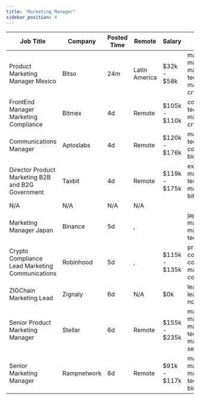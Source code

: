 ```yaml
---
title: "Marketing Manager"
sidebar_position: 4
---
```


| Job Title | Company | Posted Time | Remote | Salary | Tags | Apply Link |
|-----------|---------|-------------|--------|--------|------|------------|
| Product Marketing Manager Mexico | Bitso | 24m | Latin America | $32k - $58k | marketing manager, marketing, non tech, product marketing, crypto | [Apply](https://web3.career/product-marketing-manager-mexico-bitso/106240) |
| FrontEnd Manager Marketing Compliance | Bitmex | 4d | Remote | $105k - $110k | compliance, non tech, front end, marketing, crypto | [Apply](https://web3.career/front-end-manager-marketing-compliance-bitmex/106096) |
| Communications Manager | Aptoslabs | 4d | Remote | $120k - $176k | marketing, non tech, pr, communications, blockchain | [Apply](https://web3.career/communications-manager-aptoslabs/106093) |
| Director Product Marketing B2B and B2G Government | Taxbit | 4d | Remote | $119k - $175k | executive, marketing, non tech, product marketing, bitcoin | [Apply](https://web3.career/director-product-marketing-b2b-and-b2g-government-taxbit/106089) |
| N/A | N/A | N/A | N/A |  |  | [Apply](https://web3.career/metana) |
| Marketing Manager Japan | Binance | 5d | , |  | japan, marketing manager, marketing, non tech, blockchain | [Apply](https://web3.career/marketing-manager-japan-binance/106072) |
| Crypto Compliance Lead Marketing Communications | Robinhood | 5d | , | $115k - $135k | pr, non tech, communications, compliance, marketing communication | [Apply](https://web3.career/crypto-compliance-lead-marketing-communications-robinhood/106056) |
| ZIGChain Marketing Lead | Zignaly | 6d | N/A | $0k | lead, marketing lead, marketing, non tech, remote | [Apply](https://web3.career/zigchain-marketing-lead-zignaly/106002) |
| Senior Product Marketing Manager | Stellar | 6d | Remote | $155k - $235k | marketing manager, marketing, non tech, product marketing, senior | [Apply](https://web3.career/senior-product-marketing-manager-stellar/105241) |
| Senior Marketing Manager | Rampnetwork | 6d | Remote | $91k - $117k | marketing manager, marketing, non tech, senior, blockchain | [Apply](https://web3.career/senior-marketing-manager-rampnetwork/104616) |
